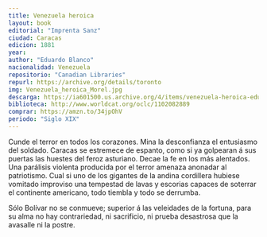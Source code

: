 ```yaml
---
title: Venezuela heroica
layout: book
editorial: "Imprenta Sanz"
ciudad: Caracas
edicion: 1881
year: 
author: "Eduardo Blanco"
nacionalidad: Venezuela
repositorio: "Canadian Libraries"
repurl: https://archive.org/details/toronto
img: Venezuela_heroica_Morel.jpg
descarga: https://ia601500.us.archive.org/4/items/venezuela-heroica-eduardo-blanco/Venezuela%20heroica%20-%20Eduardo%20Blanco.pdf
biblioteca: http://www.worldcat.org/oclc/1102082889
comprar: https://amzn.to/34jpOhV
periodo: "Siglo XIX"
---
```

 
Cunde el terror en todos los corazones. Mina la desconfianza el entusiasmo del soldado. Caracas se estremece de espanto, como si ya golpearan á sus puertas las huestes del feroz asturiano. Decae la fe en los más alentados. Una parálisis violenta producida por el terror amenaza anonadar al patriotismo. Cual si uno de los gigantes de la andina cordillera hubiese vomitado improviso una tempestad de lavas y escorias capaces de soterrar el continente americano, todo tiembla y todo se derrumba. 
 
Sólo Bolívar no se conmueve; superior á las veleidades de la fortuna, para su alma no hay contrariedad, ni sacrificio, ni prueba desastrosa que la avasalle ni la postre.
